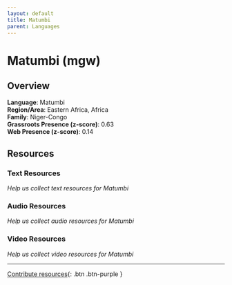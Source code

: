 ```yaml
---
layout: default
title: Matumbi
parent: Languages
---
```


# Matumbi (mgw)

## Overview

**Language**: Matumbi  
**Region/Area**: Eastern Africa, Africa  
**Family**: Niger-Congo  
**Grassroots Presence (z-score)**: 0.63  
**Web Presence (z-score)**: 0.14  

## Resources

### Text Resources
*Help us collect text resources for Matumbi*

### Audio Resources
*Help us collect audio resources for Matumbi*

### Video Resources
*Help us collect video resources for Matumbi*

---

[Contribute resources](https://forms.office.com/e/1SfLJx3u1r){: .btn .btn-purple }
